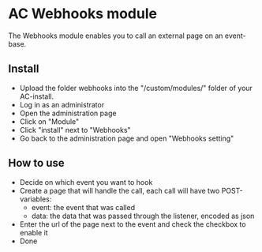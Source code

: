 # AC Webhooks module

The Webhooks module enables you to call an external page on an event-base.

## Install

* Upload the folder webhooks into the "/custom/modules/" folder of your AC-install.
* Log in as an administrator
* Open the administration page
* Click on "Module"
* Click "install" next to "Webhooks"
* Go back to the administration page and open "Webhooks setting"

## How to use

* Decide on which event you want to hook
* Create a page that will handle the call, each call will have two POST-variables:
	* event: the event that was called
	* data: the data that was passed through the listener, encoded as json
* Enter the url of the page next to the event and check the checkbox to enable it
* Done